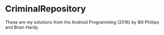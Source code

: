 # CriminalRepository

These are my solutions from the  Android Programming (2016) by Bill Phillips and Brian Hardy.
